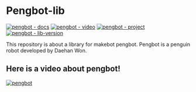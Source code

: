 # Pengbot-lib
[![pengbot - docs](https://img.shields.io/badge/pengbot-docs-blue)](https://docs.makebot.kro.kr/pengbot)
[![pengbot - video](https://img.shields.io/badge/pengbot-video-brightgreen)](https://youtu.be/yMsoQBgu4A4)
[![pengbot - project](https://img.shields.io/badge/pengbot-project-green)](http://pengbot.makebot.kro.kr)
[![pengbot - lib-version](https://img.shields.io/badge/version-1.0.0-lightgrey)]()

This repository is about a library for makebot pengbot.
Pengbot is a penguin robot developed by Daehan Won.

## Here is a video about pengbot!
[![pengbot](https://img.youtube.com/vi/yMsoQBgu4A4/0.jpg)](https://youtu.be/yMsoQBgu4A4)
